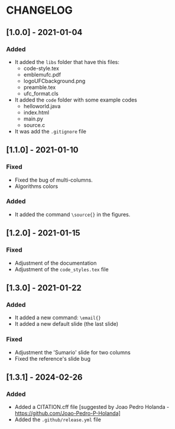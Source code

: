 # CHANGELOG

## [1.0.0] - 2021-01-04
### Added
- It added the `libs` folder that have this files:
  - code-style.tex
  - emblemufc.pdf
  - logoUFCbackground.png
  - preamble.tex
  - ufc_format.cls
- It added the `code` folder with some example codes
  - helloworld.java
  - index.html
  - main.py
  - source.c
- It was add the `.gitignore` file

## [1.1.0] - 2021-01-10
### Fixed
- Fixed the bug of multi-columns.
- Algorithms colors

### Added
- It added the command `\source{}` in the figures.

## [1.2.0] - 2021-01-15
### Fixed
- Adjustment of the documentation
- Adjustment of the `code_styles.tex` file

## [1.3.0] - 2021-01-22
### Added
- It added a new command: `\email{}`
- It added a new default slide (the last slide)

### Fixed
- Adjustment the 'Sumario' slide for two columns
- Fixed the reference's slide bug

## [1.3.1] - 2024-02-26
### Added
- Added a CITATION.cff file [suggested by Joao Pedro Holanda - https://github.com/Joao-Pedro-P-Holanda]
- Added the `.github/release.yml` file